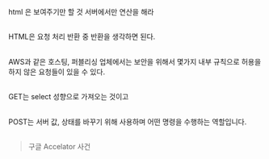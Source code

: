 html 은 보여주기만 할 것 서버에서만 연산을 해라  
##
HTML은 요청 처리 반환 중 반환을 생각하면 된다.  
##
AWS과 같은 호스팅, 퍼블리싱 업체에서는 보안을 위해서 몇가지 내부 규칙으로 허용을 하지 않은 요청들이 있을 수 있다.  
##  
##  
##  
GET는 select 성향으로 가져오는 것이고  
##
POST는 서버 값, 상태를 바꾸기 위해 사용하며 어떤 명령을 수행하는 역할입니다.  
##
> 구글  Accelator 사건



